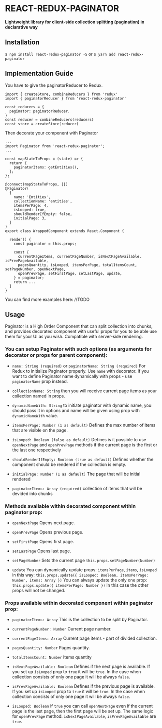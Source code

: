 # REACT-REDUX-PAGINATOR

**Lightweight library for client-side collection splitting (pagination) in declarative way**

## Installation

`$ npm install react-redux-paginator -S`
or
`$ yarn add react-redux-paginator`

## Implementation Guide
You have to give the paginatorReducer to Redux.

```
import { createStore, combineReducers } from 'redux'
import { paginatorReducer } from 'react-redux-paginator'

const reducers = {
  paginator: paginatorReducer,
}
const reducer = combineReducers(reducers)
const store = createStore(reducer)
```

Then decorate your component with Paginator
```
...
import Paginator from 'react-redux-paginator';
...

const mapStateToProps = (state) => {
  return {
    paginatorItems: getEntities(),
  };
};

@connect(mapStateToProps, {})
@Paginator(
  {
    name: 'Entities',
    collectionName: 'entities',
    itemsPerPage: 4,
    isLooped: true,
    shouldRenderIfEmpty: false,
    initialPage: 3,
  }
)
export class WrappedComponent extends React.Component {

  render() {
    const paginator = this.props;
    
    const {
      currentPageItems, currentPageNumber, isNextPageAvailable, isPrevPageAvailable,
      pagesQuantity, isLooped, itemsPerPage, totalItemsCount, setPageNumber, openNextPage,
      openPrevPage, setFirstPage, setLastPage, update,
    } = paginator;
    return ...
  }
}

```
You can find more examples here: //TODO

## Usage
Paginator is a High Order Component that can split collection into chunks, and provides decorated component with useful props for you to be able use them for your UI as you wish.
Compatible with server-side rendering.

### You can setup Paginator with such options (as arguments for decorator or props for parent component):

 - `name: String (required)` or `paginatorName: String (required)`
  For Redux to initialize Paginator properly.
  Use `name` with decorator. If you want to define Paginator name dynamically with props - use `paginatorName` prop instead.

- `collectionName: String`
  then you will receive current page items as your collection named in props.
  
- `dynamicNameWith: String`
  to initiate paginator with dynamic name, you should pass it in options and name will be given using prop with `dynamicNameWith` value.

- `itemsPerPage: Number (1 as default)`
  Defines the max number of items that are visible on the page.

- `isLooped: Boolean (false as default)`
  Defines is it possible to use `openNextPage` and `openPrevPage` methods if the current page is the first or the last one respectively

- `shouldRenderIfEmpty: Boolean (true as default)`
  Defines whether the component should be rendered if the collection is empty.

- `initialPage: Number (1 as default)`
  The page that will be initial rendered

- `paginatorItems: Array (required)`
  collection of items that will be devided into chunks

### Methods available within decorated component within paginator prop:
 - `openNextPage`
  Opens next page.

 - `openPrevPage`
  Opens previous page.

 - `setFirstPage`
  Opens first page.

 - `setLastPage`
  Opens last page.

 - `setPageNumber`
  Sets the current page  `this.props.setPageNumber(Number)`

 - `update`
  You can dynamically update props:  `itemsPerPage`, `items`, `isLooped` in this way: `this.props.update({ isLooped: Boolean, itemsPerPage: Number, items: Array })`
  You can always update the only one prop: `this.props.update({ itemsPerPage: Number })`
  In this case the other props will not be changed.

### Props available within decorated component within paginator prop:

 - `paginatorItems: Array`
  This is the collection to be split by Paginator.

 - `currentPageNumber: Number`
  Current page number.

 - `currentPageItems: Array`
  Current page items - part of divided collection.

 - `pagesQuantity: Number`
  Pages quantity.
  
- `totalItemsCount: Number`
  Items quantity

 - `isNextPageAvailable: Boolean`
  Defines if the next page is available. If you set up `isLooped` prop to `true` it will be `true`. In the case when collection consists of only one page it will be always `false`.

 - `isPrevPageAvailable: Boolean`
  Defines if the previous page is available. If you set up `isLooped` prop to `true` it will be `true`. In the case when collection consists of only one page it will be always `false`.

 - `isLooped: Boolean`
  if `true` you can call `openNextPage` even if the current page is the last page, then the first page will be set up. The same logic for `openPrevPage` method. `isNextPageAvailable`, `isPrevPageAvailable` are `true`.
